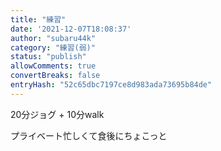 ```yaml
---
title: "練習"
date: '2021-12-07T18:08:37'
author: "subaru44k"
category: "練習(弱)"
status: "publish"
allowComments: true
convertBreaks: false
entryHash: "52c65dbc7197ce8d983ada73695b84de"
---
```

20分ジョグ + 10分walk

プライベート忙しくて食後にちょこっと
